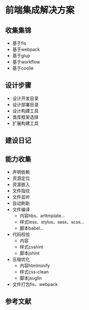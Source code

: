 # 前端集成解决方案

## 收集集锦
- 基于fis
- 基于webpack
- 基于glup
- 基于workflow
- 基于coolie

## 设计步骤

- 设计开发目录
- 设计部署目录
- 设计构建工具
- 类库框架选择
- 扩展构建工具

## 建设日记

## 能力收集
- 声明依赖
- 资源定位
- 资源嵌入
- 文件指纹
- 文件监听
- 自动刷新
- 文件编译
	- 内容hbs、arttmplate...
	- 样式less、stylus、sass、scss...
	- 脚本babel...
- 代码校验
	- 内容
	- 样式csshint
	- 脚本jshint
- 压缩优化
	- 内容htmlminify
	- 样式css-clean
	- 脚本jsuglin
- 文件打包fis、webpack

## 参考文献
